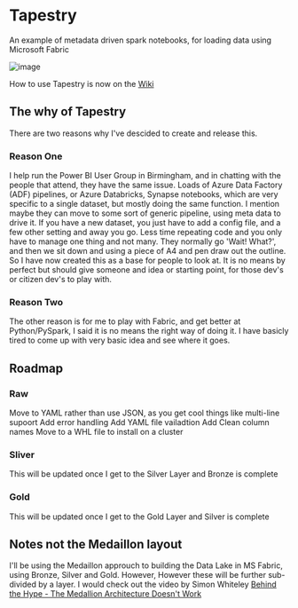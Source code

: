 # Tapestry
An example of metadata driven spark notebooks, for loading data using Microsoft Fabric

![image](https://github.com/mrjonlunn/tapestry/assets/36087739/0eec235d-b26b-4b6b-a139-6d9cecd11ff1)


How to use Tapestry is now on the [Wiki](https://github.com/mrjonlunn/tapestry/wiki "Take me to the wiki")

## The why of Tapestry
There are two reasons why I've descided to create and release this.

### Reason One
I help run the Power BI User Group in Birmingham, and in chatting with the people that attend, they have the same issue. Loads of Azure Data Factory (ADF) pipelines, or Azure Databricks, Synapse notebooks, which are very specific to a single dataset, but mostly doing the same function. I mention maybe they can move to some sort of generic pipeline, using meta data to drive it. If you have a new dataset, you just have to add a config file, and a few other setting and away you go. Less time repeating code and you only have to manage one thing and not many. They normally go 'Wait! What?', and then we sit down and using a piece of A4 and pen draw out the outline. So I have now created this as a base for people to look at.
It is no means by perfect but should give someone and idea or starting point, for those dev's or citizen dev's to play with.

### Reason Two
The other reason is for me to play with Fabric, and get better at Python/PySpark, I said it is no means the right way of doing it. I have basicly tired to come up with very basic idea and see where it goes.

## Roadmap
### Raw
Move to YAML rather than use JSON, as you get cool things like multi-line supoort
Add error handling
Add YAML file vailadtion
Add Clean column names
Move to a WHL file to install on a cluster

### Sliver
This will be updated once I get to the Silver Layer and Bronze is complete

### Gold
This will be updated once I get to the Gold Layer and Silver is complete

## Notes not the Medaillon layout
I'll be using the Medaillon approuch to building the Data Lake in MS Fabric, using Bronze, Silver and Gold. However, However these will be further sub-divided by a layer.
I would check out the video by Simon Whiteley [Behind the Hype - The Medallion Architecture Doesn't Work](https://www.youtube.com/watch?v=fz4tax6nKZM "Take me to YouTube")

